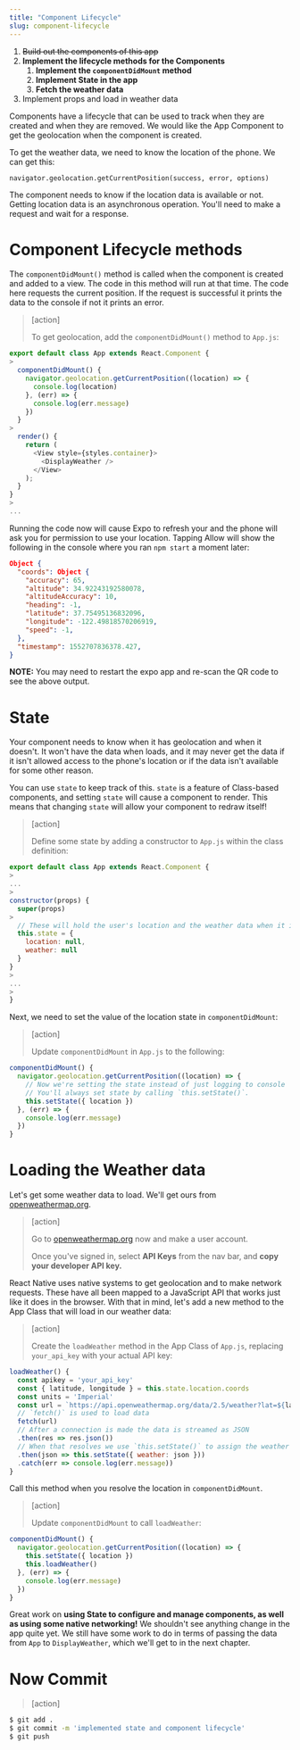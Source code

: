 ```yaml
---
title: "Component Lifecycle"
slug: component-lifecycle
---
```


1. ~~Build out the components of this app~~
1. **Implement the lifecycle methods for the Components**
    1. **Implement the `componentDidMount` method**
    1. **Implement State in the app**
    1. **Fetch the weather data**
1. Implement props and load in weather data

Components have a lifecycle that can be used to track when they are created and when they are removed. We would like the App Component to get the geolocation when the component is created.

To get the weather data, we need to know the location of the phone. We can get this:

`navigator.geolocation.getCurrentPosition(success, error, options)`

The component needs to know if the location data is available or not. Getting location data is an asynchronous operation. You'll need to make a request and wait for a response.

# Component Lifecycle methods

The `componentDidMount()` method is called when the component is created and added to a view. The code in this method will run at that time. The code here requests the current position. If the request is successful it prints the data to the console if not it prints an error.

> [action]
>
> To get geolocation, add the `componentDidMount()` method to `App.js`:
>
```JavaScript
export default class App extends React.Component {
>
  componentDidMount() {
    navigator.geolocation.getCurrentPosition((location) => {
      console.log(location)
    }, (err) => {
      console.log(err.message)
    })
  }
>
  render() {
    return (
      <View style={styles.container}>
        <DisplayWeather />
      </View>
    );
  }
}
>
...
```

Running the code now will cause Expo to refresh your and the phone will ask you for permission to use your location. Tapping Allow will show the following in the console where you ran `npm start` a moment later:

```JSON
Object {
  "coords": Object {
    "accuracy": 65,
    "altitude": 34.92243192580078,
    "altitudeAccuracy": 10,
    "heading": -1,
    "latitude": 37.75495136832096,
    "longitude": -122.49818570206919,
    "speed": -1,
  },
  "timestamp": 1552707836378.427,
}
```

**NOTE:** You may need to restart the expo app and re-scan the QR code to see the above output.

# State

Your component needs to know when it has geolocation and when it doesn't. It won't have the data when loads, and it may never get the data if it isn't allowed access to the phone's location or if the data isn't available for some other reason.

You can use `state` to keep track of this. `state` is a feature of Class-based components, and setting `state` will cause a component to render. This means that changing `state` will allow your component to redraw itself!

> [action]
>
> Define some state by adding a constructor to `App.js` within the class definition:
>
```JavaScript
export default class App extends React.Component {
>
...
>
constructor(props) {
  super(props)
>
  // These will hold the user's location and the weather data when it is loaded
  this.state = {
    location: null,
    weather: null
  }
}
>
...
>
}
```

Next, we need to set the value of the location state in `componentDidMount`:

> [action]
>
> Update `componentDidMount` in `App.js` to the following:
>
```JavaScript
componentDidMount() {
  navigator.geolocation.getCurrentPosition((location) => {
    // Now we're setting the state instead of just logging to console
    // You'll always set state by calling `this.setState()`.
    this.setState({ location })
  }, (err) => {
    console.log(err.message)
  })
}
```

# Loading the Weather data

Let's get some weather data to load. We'll get ours from [openweathermap.org](openweathermap.org).

> [action]
>
> Go to [openweathermap.org](openweathermap.org) now and make a user account.
>
> Once you've signed in, select **API Keys** from the nav bar, and **copy your developer API key.**


React Native uses native systems to get geolocation and to make network requests. These have all been mapped to a JavaScript API that works just like it does in the browser. With that in mind, let's add a new method to the App Class that will load in our weather data:

> [action]
>
> Create the `loadWeather` method in the App Class of `App.js`, replacing `your_api_key` with your actual API key:
>
```JavaScript
loadWeather() {
  const apikey = 'your_api_key'
  const { latitude, longitude } = this.state.location.coords
  const units = 'Imperial'
  const url = `https://api.openweathermap.org/data/2.5/weather?lat=${latitude}&lon=${longitude}&appid=${apikey}&units=${units}`
  // `fetch()` is used to load data
  fetch(url)
  // After a connection is made the data is streamed as JSON
  .then(res => res.json())
  // When that resolves we use `this.setState()` to assign the weather data to state which will also re-render the component.
  .then(json => this.setState({ weather: json }))
  .catch(err => console.log(err.message))
}
```

Call this method when you resolve the location in `componentDidMount`.

> [action]
>
> Update `componentDidMount` to call `loadWeather`:
>
```JavaScript
componentDidMount() {
  navigator.geolocation.getCurrentPosition((location) => {
    this.setState({ location })
    this.loadWeather()
  }, (err) => {
    console.log(err.message)
  })
}
```

Great work on **using State to configure and manage components, as well as using some native networking!** We shouldn't see anything change in the app quite yet. We still have some work to do in terms of passing the data from `App` to `DisplayWeather`, which we'll get to in the next chapter.

# Now Commit

>[action]
>
```bash
$ git add .
$ git commit -m 'implemented state and component lifecycle'
$ git push
```
